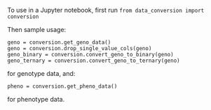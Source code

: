 To use in a Jupyter notebook, first run
`from data_conversion import conversion`

Then sample usage:

    geno = conversion.get_geno_data()
    geno = conversion.drop_single_value_cols(geno)
    geno_binary = conversion.convert_geno_to_binary(geno)
    geno_ternary = conversion.convert_geno_to_ternary(geno)

for genotype data, and:

    pheno = conversion.get_pheno_data()
for phenotype data.

